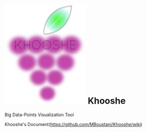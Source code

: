 ![alt tag](https://github.com/MBoustani/Khooshe/blob/master/logo.png)
Khooshe
======

Big Data-Points Visualization Tool

Khooshe's Document(https://github.com/MBoustani/Khooshe/wiki) 
